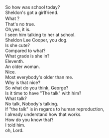 
So how was school today?     
Sheldon's got a girlfriend.     
What？     
That's no true.     
Oh,yes, it is.     
I seen him talking to her at school.     
Sheldon Lee Cooper, you dog.     
Is she cute?     
Compared to what?     
What grade is she in?     
Eleventh.     
An older woman.     
Nice.     
Most everybody's older than me.     
Why is that nice?     
So what do you think, George?     
Is it time to have "The talk" with him?     
What talk?     
No talk, Nobody's talking.     
If "the talk" is in regards to human reproduction,     
I already understand how that works.     
How do you know that?     
I told him.     
oh, Lord.     



